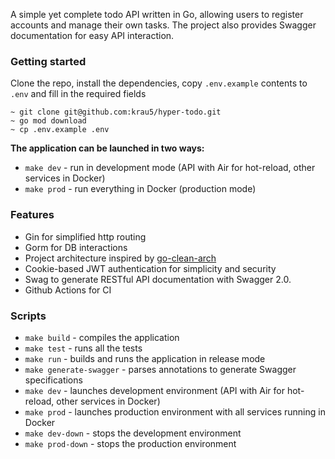 A simple yet complete todo API written in Go, allowing users to register accounts and manage their own tasks. The project also provides Swagger documentation for easy API interaction.

### Getting started

Clone the repo, install the dependencies, copy `.env.example` contents to `.env` and fill in the required fields
```
~ git clone git@github.com:krau5/hyper-todo.git
~ go mod download
~ cp .env.example .env
```

**The application can be launched in two ways:**

- `make dev` - run in development mode (API with Air for hot-reload, other services in Docker)
- `make prod` - run everything in Docker (production mode)

### Features
- Gin for simplified http routing
- Gorm for DB interactions
- Project architecture inspired by [go-clean-arch](https://github.com/bxcodec/go-clean-arch)
- Cookie-based JWT authentication for simplicity and security
- Swag to generate RESTful API documentation with Swagger 2.0.
- Github Actions for CI

### Scripts
- `make build` - compiles the application
- `make test` - runs all the tests
- `make run` - builds and runs the application in release mode
- `make generate-swagger` - parses annotations to generate Swagger specifications
- `make dev` - launches development environment (API with Air for hot-reload, other services in Docker)
- `make prod` - launches production environment with all services running in Docker
- `make dev-down` - stops the development environment
- `make prod-down` - stops the production environment
